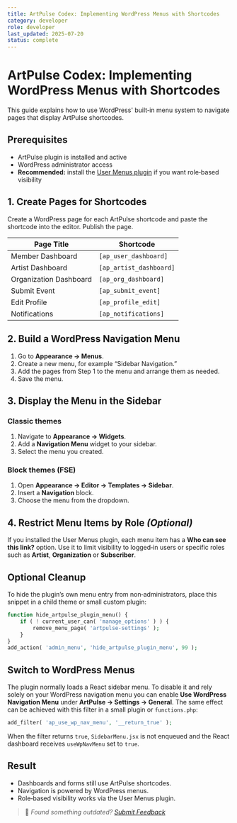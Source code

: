 ```yaml
---
title: ArtPulse Codex: Implementing WordPress Menus with Shortcodes
category: developer
role: developer
last_updated: 2025-07-20
status: complete
---
```

# ArtPulse Codex: Implementing WordPress Menus with Shortcodes

This guide explains how to use WordPress' built‑in menu system to navigate pages that display ArtPulse shortcodes.

## Prerequisites

- ArtPulse plugin is installed and active
- WordPress administrator access
- **Recommended:** install the [User Menus plugin](https://wordpress.org/plugins/user-menus/) if you want role‑based visibility

## 1. Create Pages for Shortcodes

Create a WordPress page for each ArtPulse shortcode and paste the shortcode into the editor. Publish the page.

| Page Title | Shortcode |
|------------|-----------|
| Member Dashboard | `[ap_user_dashboard]` |
| Artist Dashboard | `[ap_artist_dashboard]` |
| Organization Dashboard | `[ap_org_dashboard]` |
| Submit Event | `[ap_submit_event]` |
| Edit Profile | `[ap_profile_edit]` |
| Notifications | `[ap_notifications]` |

## 2. Build a WordPress Navigation Menu

1. Go to **Appearance → Menus**.
2. Create a new menu, for example “Sidebar Navigation.”
3. Add the pages from Step&nbsp;1 to the menu and arrange them as needed.
4. Save the menu.

## 3. Display the Menu in the Sidebar

### Classic themes
1. Navigate to **Appearance → Widgets**.
2. Add a **Navigation Menu** widget to your sidebar.
3. Select the menu you created.

### Block themes (FSE)
1. Open **Appearance → Editor → Templates → Sidebar**.
2. Insert a **Navigation** block.
3. Choose the menu from the dropdown.

## 4. Restrict Menu Items by Role *(Optional)*

If you installed the User Menus plugin, each menu item has a **Who can see this link?** option. Use it to limit visibility to logged‑in users or specific roles such as **Artist**, **Organization** or **Subscriber**.

## Optional Cleanup

To hide the plugin’s own menu entry from non‑administrators, place this snippet in a child theme or small custom plugin:

```php
function hide_artpulse_plugin_menu() {
    if ( ! current_user_can( 'manage_options' ) ) {
        remove_menu_page( 'artpulse-settings' );
    }
}
add_action( 'admin_menu', 'hide_artpulse_plugin_menu', 99 );
```

## Switch to WordPress Menus

The plugin normally loads a React sidebar menu. To disable it and rely solely on
your WordPress navigation menu you can enable **Use WordPress Navigation Menu**
under **ArtPulse → Settings → General**. The same effect can be achieved with
this filter in a small plugin or `functions.php`:

```php
add_filter( 'ap_use_wp_nav_menu', '__return_true' );
```

When the filter returns `true`, `SidebarMenu.jsx` is not enqueued and the React
dashboard receives `useWpNavMenu` set to `true`.

## Result

- Dashboards and forms still use ArtPulse shortcodes.
- Navigation is powered by WordPress menus.
- Role‑based visibility works via the User Menus plugin.

> 💬 *Found something outdated? [Submit Feedback](feedback.md)*

